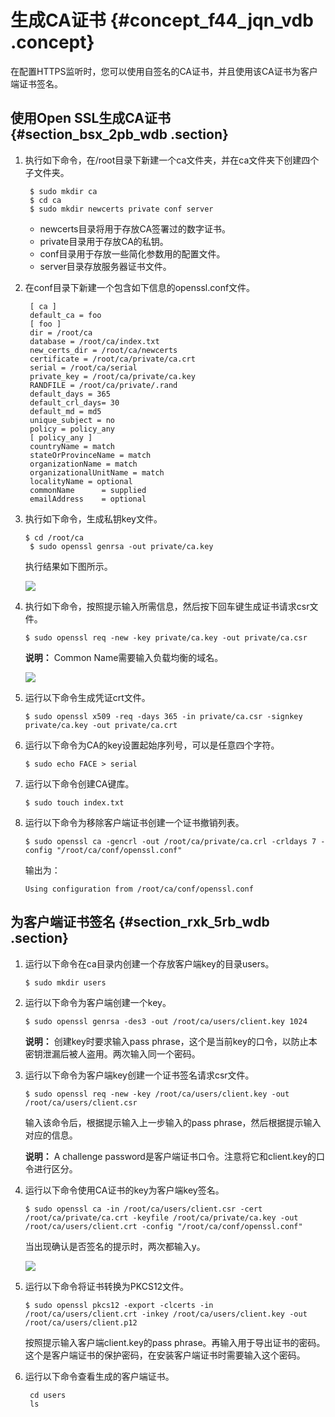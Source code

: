# 生成CA证书 {#concept_f44_jqn_vdb .concept}

在配置HTTPS监听时，您可以使用自签名的CA证书，并且使用该CA证书为客户端证书签名。

## 使用Open SSL生成CA证书 {#section_bsx_2pb_wdb .section}

1.  执行如下命令，在/root目录下新建一个ca文件夹，并在ca文件夹下创建四个子文件夹。

    ``` {#codeblock_529_4tp_efb}
     $ sudo mkdir ca
     $ cd ca
     $ sudo mkdir newcerts private conf server
    ```

    -   newcerts目录将用于存放CA签署过的数字证书。
    -   private目录用于存放CA的私钥。
    -   conf目录用于存放一些简化参数用的配置文件。
    -   server目录存放服务器证书文件。
2.  在conf目录下新建一个包含如下信息的openssl.conf文件。

    ``` {#codeblock_izz_ue5_8et}
     [ ca ]
     default_ca = foo
     [ foo ] 
     dir = /root/ca
     database = /root/ca/index.txt
     new_certs_dir = /root/ca/newcerts
     certificate = /root/ca/private/ca.crt
     serial = /root/ca/serial
     private_key = /root/ca/private/ca.key
     RANDFILE = /root/ca/private/.rand
     default_days = 365
     default_crl_days= 30
     default_md = md5
     unique_subject = no
     policy = policy_any
     [ policy_any ]
     countryName = match
     stateOrProvinceName = match
     organizationName = match
     organizationalUnitName = match
     localityName = optional
     commonName      = supplied
     emailAddress    = optional
    ```

3.  执行如下命令，生成私钥key文件。

    ``` {#codeblock_9tm_7t2_3o0}
    $ cd /root/ca
     $ sudo openssl genrsa -out private/ca.key
    ```

    执行结果如下图所示。

    ![](http://static-aliyun-doc.oss-cn-hangzhou.aliyuncs.com/assets/img/4143/15640559062841_zh-CN.png)

4.  执行如下命令，按照提示输入所需信息，然后按下回车键生成证书请求csr文件。

    ``` {#codeblock_vcb_di2_als}
    $ sudo openssl req -new -key private/ca.key -out private/ca.csr
    ```

    **说明：** Common Name需要输入负载均衡的域名。

    ![](http://static-aliyun-doc.oss-cn-hangzhou.aliyuncs.com/assets/img/4143/15640559062842_zh-CN.png)

5.  运行以下命令生成凭证crt文件。

    ``` {#codeblock_u4d_sd4_q88}
    $ sudo openssl x509 -req -days 365 -in private/ca.csr -signkey private/ca.key -out private/ca.crt
    ```

6.  运行以下命令为CA的key设置起始序列号，可以是任意四个字符。

    ``` {#codeblock_ni4_bxg_akk}
    $ sudo echo FACE > serial
    ```

7.  运行以下命令创建CA键库。

    ``` {#codeblock_ufp_9v4_y1j}
    $ sudo touch index.txt
    ```

8.  运行以下命令为移除客户端证书创建一个证书撤销列表。

    ``` {#codeblock_evh_cf9_0de}
    $ sudo openssl ca -gencrl -out /root/ca/private/ca.crl -crldays 7 -config "/root/ca/conf/openssl.conf"
    ```

    输出为：

    ``` {#codeblock_jir_vxc_jqk}
    Using configuration from /root/ca/conf/openssl.conf
    ```


## 为客户端证书签名 {#section_rxk_5rb_wdb .section}

1.  运行以下命令在ca目录内创建一个存放客户端key的目录users。

    ``` {#codeblock_tgh_cg3_qp3}
    $ sudo mkdir users
    ```

2.  运行以下命令为客户端创建一个key。

    ``` {#codeblock_woe_rmg_yl0}
    $ sudo openssl genrsa -des3 -out /root/ca/users/client.key 1024
    ```

    **说明：** 创建key时要求输入pass phrase，这个是当前key的口令，以防止本密钥泄漏后被人盗用。两次输入同一个密码。

3.  运行以下命令为客户端key创建一个证书签名请求csr文件。

    ``` {#codeblock_6e1_1e4_ygn}
    $ sudo openssl req -new -key /root/ca/users/client.key -out /root/ca/users/client.csr
    ```

    输入该命令后，根据提示输入上一步输入的pass phrase，然后根据提示输入对应的信息。

    **说明：** A challenge password是客户端证书口令。注意将它和client.key的口令进行区分。

4.  运行以下命令使用CA证书的key为客户端key签名。

    ``` {#codeblock_sgy_u6v_bh8}
    $ sudo openssl ca -in /root/ca/users/client.csr -cert /root/ca/private/ca.crt -keyfile /root/ca/private/ca.key -out /root/ca/users/client.crt -config "/root/ca/conf/openssl.conf"
    ```

    当出现确认是否签名的提示时，两次都输入y。

    ![](http://static-aliyun-doc.oss-cn-hangzhou.aliyuncs.com/assets/img/4143/15640559072846_zh-CN.png)

5.  运行以下命令将证书转换为PKCS12文件。

    ``` {#codeblock_psw_iyn_pko}
    $ sudo openssl pkcs12 -export -clcerts -in /root/ca/users/client.crt -inkey /root/ca/users/client.key -out /root/ca/users/client.p12
    ```

    按照提示输入客户端client.key的pass phrase。再输入用于导出证书的密码。这个是客户端证书的保护密码，在安装客户端证书时需要输入这个密码。

6.  运行以下命令查看生成的客户端证书。

    ``` {#codeblock_oji_1bb_z7h}
     cd users
     ls
    ```


